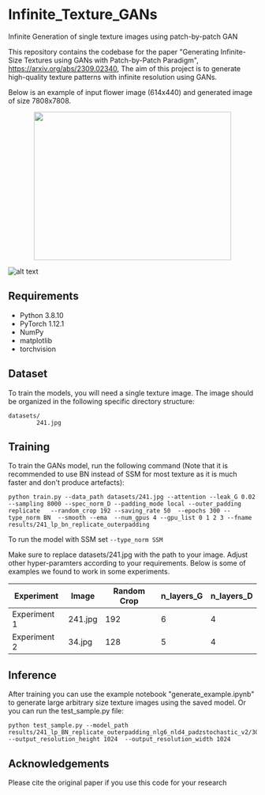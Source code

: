 # Infinite_Texture_GANs
Infinite Generation of single texture images using patch-by-patch GAN

This repository contains the codebase for the paper "Generating Infinite-Size Textures using GANs with Patch-by-Patch Paradigm", https://arxiv.org/abs/2309.02340,
The aim of this project is to generate high-quality texture patterns with infinite resolution using GANs.

Below is an example of input flower image (614x440) and generated image of size 7808x7808.

<p align="center">
  <img width="400" height="300" src="https://github.com/ai4netzero/Infinite_Texture_GANs/blob/main/examples/241.jpg">
</p>

![alt text](https://github.com/ai4netzero/Infinite_Texture_GANs/blob/main/examples/241_61x61.jpeg)



## Requirements

* Python 3.8.10
* PyTorch 1.12.1
* NumPy
* matplotlib
* torchvision

## Dataset

To train the models, you will need a single texture image. The image should be organized in the following specific directory structure:

```
datasets/
        241.jpg
```

## Training
To train the GANs model, run the following command 
(Note that it is recommended to use BN instead of SSM for most texture as it is much faster and don't produce artefacts):

```
python train.py --data_path datasets/241.jpg --attention --leak_G 0.02 --sampling 8000 --spec_norm_D --padding_mode local --outer_padding replicate   --random_crop 192 --saving_rate 50  --epochs 300 --type_norm BN  --smooth --ema  --num_gpus 4 --gpu_list 0 1 2 3 --fname results/241_lp_bn_replicate_outerpadding
```

To run the model with SSM set  ``` --type_norm SSM ```

Make sure to replace datasets/241.jpg with the path to your image. Adjust other hyper-paramters according to your requirements. Below is some of examples we found to work in some experiments.

 Experiment | Image     | Random Crop | n_layers_G | n_layers_D |
|------------|-----------|-------------|------------|------------|
| Experiment 1 | 241.jpg   | 192        | 6         | 4        |
| Experiment 2 | 34.jpg    | 128       | 5          | 4          |

## Inference
After training you can use the example notebook "generate_example.ipynb" to generate large arbitrary size texture images using the saved model. 
Or you can run the test_sample.py file:

```
python test_sample.py --model_path results/241_lp_BN_replicate_outerpadding_nlg6_nld4_padzstochastic_v2/300_150.pth  --output_resolution_height 1024  --output_resolution_width 1024
```

## Acknowledgements
Please cite the original paper if you use this code for your research






